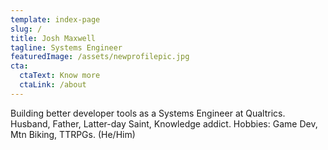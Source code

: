 ```yaml
---
template: index-page
slug: /
title: Josh Maxwell
tagline: Systems Engineer
featuredImage: /assets/newprofilepic.jpg
cta:
  ctaText: Know more
  ctaLink: /about
---
```

Building better developer tools as a Systems Engineer at Qualtrics. Husband, Father, Latter-day Saint, Knowledge addict. Hobbies: Game Dev, Mtn Biking, TTRPGs. (He/Him)
